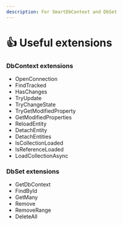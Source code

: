 ```yaml
---
description: For SmartDbContext and DbSet
---
```


# 👍 Useful extensions

### DbContext extensions

* OpenConnection
* FindTracked
* HasChanges
* TryUpdate
* TryChangeState
* TryGetModifiedProperty
* GetModifiedProperties
* ReloadEntity
* DetachEntity
* DetachEntities
* IsCollectionLoaded
* IsReferenceLoaded
* LoadCollectionAsync

### DbSet extensions

* GetDbContext
* FindById
* GetMany
* Remove
* RemoveRange
* DeleteAll
